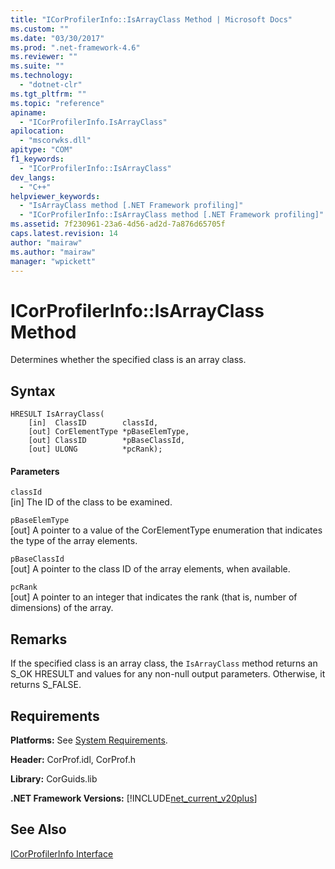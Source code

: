 ```yaml
---
title: "ICorProfilerInfo::IsArrayClass Method | Microsoft Docs"
ms.custom: ""
ms.date: "03/30/2017"
ms.prod: ".net-framework-4.6"
ms.reviewer: ""
ms.suite: ""
ms.technology: 
  - "dotnet-clr"
ms.tgt_pltfrm: ""
ms.topic: "reference"
apiname: 
  - "ICorProfilerInfo.IsArrayClass"
apilocation: 
  - "mscorwks.dll"
apitype: "COM"
f1_keywords: 
  - "ICorProfilerInfo::IsArrayClass"
dev_langs: 
  - "C++"
helpviewer_keywords: 
  - "IsArrayClass method [.NET Framework profiling]"
  - "ICorProfilerInfo::IsArrayClass method [.NET Framework profiling]"
ms.assetid: 7f230961-23a6-4d56-ad2d-7a876d65705f
caps.latest.revision: 14
author: "mairaw"
ms.author: "mairaw"
manager: "wpickett"
---
```

# ICorProfilerInfo::IsArrayClass Method
Determines whether the specified class is an array class.  
  
## Syntax  
  
```  
HRESULT IsArrayClass(  
    [in]  ClassID        classId,  
    [out] CorElementType *pBaseElemType,  
    [out] ClassID        *pBaseClassId,  
    [out] ULONG          *pcRank);  
```  
  
#### Parameters  
 `classId`  
 [in] The ID of the class to be examined.  
  
 `pBaseElemType`  
 [out] A pointer to a value of the CorElementType enumeration that indicates the type of the array elements.  
  
 `pBaseClassId`  
 [out] A pointer to the class ID of the array elements, when available.  
  
 `pcRank`  
 [out] A pointer to an integer that indicates the rank (that is, number of dimensions) of the array.  
  
## Remarks  
 If the specified class is an array class, the `IsArrayClass` method returns an S_OK HRESULT and values for any non-null output parameters. Otherwise, it returns S_FALSE.  
  
## Requirements  
 **Platforms:** See [System Requirements](../../../../docs/framework/getting-started/system-requirements.md).  
  
 **Header:** CorProf.idl, CorProf.h  
  
 **Library:** CorGuids.lib  
  
 **.NET Framework Versions:** [!INCLUDE[net_current_v20plus](../../../../includes/net-current-v20plus-md.md)]  
  
## See Also  
 [ICorProfilerInfo Interface](../../../../docs/framework/unmanaged-api/profiling/icorprofilerinfo-interface.md)